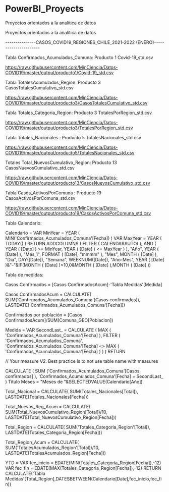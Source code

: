 # PowerBI_Proyects
Proyectos orientados a la analitica de datos

Proyectos orientados a la analitica de datos

---------------CASOS_COVID19_REGIONES_CHILE_2021-2022 (ENERO)----------------------

Tabla Confirmados_Acumulados_Comuna: Producto 1 Covid-19_std.csv

https://raw.githubusercontent.com/MinCiencia/Datos-COVID19/master/output/producto1/Covid-19_std.csv

Tabla TotalesAcumulados_Region: Producto 3 CasosTotalesCumulativo_std.csv

https://raw.githubusercontent.com/MinCiencia/Datos-COVID19/master/output/producto3/CasosTotalesCumulativo_std.csv

Tabla Totales_Categoria_Region: Producto 3 TotalesPorRegion_std.csv

https://raw.githubusercontent.com/MinCiencia/Datos-COVID19/master/output/producto3/TotalesPorRegion_std.csv

Tabla Totales_Nacionales : Producto 5 TotalesNacionales_std.csv

https://raw.githubusercontent.com/MinCiencia/Datos-COVID19/master/output/producto5/TotalesNacionales_std.csv

Totales Total_NuevosCumulativo_Region: Producto 13 CasosNuevosCumulativo_std.csv

https://raw.githubusercontent.com/MinCiencia/Datos-COVID19/master/output/producto13/CasosNuevosCumulativo_std.csv

Tabla Casos_ActivosPorComuna : Producto 19 CasosActivosPorComuna_std.csv

https://raw.githubusercontent.com/MinCiencia/Datos-COVID19/master/output/producto19/CasosActivosPorComuna_std.csv

Tabla Calendario:

Calendario = VAR MinYear = YEAR ( MIN('Confirmados_Acumulados_Comuna'[Fecha]) ) VAR MaxYear = YEAR ( TODAY() ) RETURN ADDCOLUMNS ( FILTER ( CALENDARAUTO( ), AND ( YEAR ( [Date] ) >= MinYear, YEAR ( [Date] ) <= MaxYear ) ), "Año", YEAR ( [Date] ), "Mes_1", FORMAT ( [Date], "mmmm" ), "Mes", MONTH ( [Date] ), "Dia", DAY([Date]), "Semana", WEEKNUM([Date]), "Año-Mes", YEAR ( [Date] )&"-"&IF(MONTH ( [Date] )<10,0&MONTH ( [Date] ),MONTH ( [Date] ))

Tabla de medidas:

Casos Confirmados = [Casos ConfirmadosAcum]-'Tabla Medidas'[Medida]

Casos ConfirmadosAcum = CALCULATE( SUM('Confirmados_Acumulados_Comuna'[Casos confirmados]), LASTDATE('Confirmados_Acumulados_Comuna'[Fecha]))

Confirmados por población = [Casos ConfirmadosAcum]/SUM(Comuna_GEO[Poblacion])

Medida = VAR SecondLast_ = CALCULATE ( MAX ( 'Confirmados_Acumulados_Comuna'[Fecha] ), FILTER ( 'Confirmados_Acumulados_Comuna', 'Confirmados_Acumulados_Comuna'[Fecha] <> MAX ( 'Confirmados_Acumulados_Comuna'[Fecha] ) ) ) RETURN

// Your measure V2. Best practice is to not use table name with measures

CALCULATE ( SUM ('Confirmados_Acumulados_Comuna'[Casos confirmados] ), 'Confirmados_Acumulados_Comuna'[Fecha] = SecondLast_ )
Titulo Meses = "Meses de "&SELECTEDVALUE(Calendario[Año])

Total_Nacional = CALCULATE( SUM(Totales_Nacionales[Total]), LASTDATE(Totales_Nacionales[Fecha]))

Total_Nuevos_Reg_Acum = CALCULATE( SUM(Total_NuevosCumulativo_Region[Total])/10, LASTDATE(Total_NuevosCumulativo_Region[Fecha]))

Total_Region = CALCULATE( SUM('Totales_Categoria_Region'[Total]), LASTDATE(Totales_Categoria_Region[Fecha]))

Total_Region_Acum = CALCULATE( SUM('TotalesAcumulados_Region'[Total])/10, LASTDATE(TotalesAcumulados_Region[Fecha]))

YTD = VAR fec_inicio = EDATE(MIN(Totales_Categoria_Region[Fecha]),-12) VAR fec_fin = EDATE(MAX(Totales_Categoria_Region[Fecha]),-12) RETURN CALCULATE('Tabla Medidas'[Total_Region],DATESBETWEEN(Calendario[Date],fec_inicio,fec_fin))
